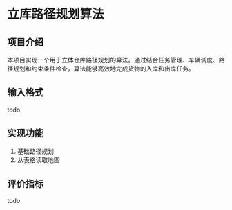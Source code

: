 # 立库路径规划算法

## 项目介绍
本项目实现一个用于立体仓库路径规划的算法。通过结合任务管理、车辆调度、路径规划和约束条件检查，算法能够高效地完成货物的入库和出库任务。

## 输入格式

todo

## 实现功能

1. 基础路径规划
2. 从表格读取地图

## 评价指标

todo

